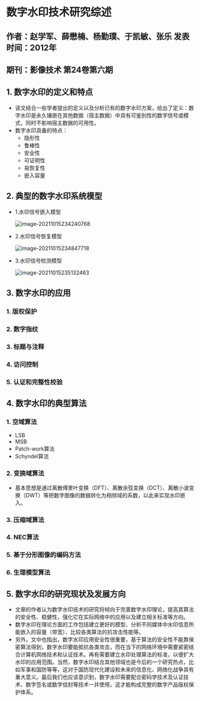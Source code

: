 # 数字水印技术研究综述

## 作者：赵学军、薛懋楠、杨勤璞、于凯敏、张乐  发表时间：2012年

## 期刊：影像技术  第24卷第六期

## 1. 数字水印的定义和特点

* 该文结合一些学者提出的定义以及分析已有的数字水印方案，给出了定义：数字水印是永久镶嵌在其他数据（宿主数据）中具有可鉴别性的数字信号或模式，同时不影响宿主数据的可用性。
* 数字水印具备的特点：
  * 隐形性
  * 鲁棒性
  * 安全性
  * 可证明性
  * 易恢复性
  * 嵌入容量

## 2. 典型的数字水印系统模型

* 1.水印信号嵌入模型

  ![image-20211015234240768](C:\Users\Z\AppData\Roaming\Typora\typora-user-images\image-20211015234240768.png)

* 2.水印信号恢复模型

  ![image-20211015234847718](C:\Users\Z\AppData\Roaming\Typora\typora-user-images\image-20211015234847718.png)

* 3.水印信号检测模型

  ![image-20211015235132463](C:\Users\Z\AppData\Roaming\Typora\typora-user-images\image-20211015235132463.png)

## 3. 数字水印的应用

### 1. 版权保护

### 2. 数字指纹

### 3. 标题与注释

### 4. 访问控制

### 5. 认证和完整性校验

## 4. 数字水印的典型算法

### 1. 空域算法

* LSB
* MSB
* Patch-work算法
* Schyndel算法

### 2. 变换域算法

* 基本思想是通过离散傅里叶变换（DFT）、离散余弦变换（DCT）、离散小波变换（DWT）等把数字图像的数据转化为相频域的系数，以此来实现水印嵌入。

### 3. 压缩域算法

### 4. NEC算法

### 5. 基于分形图像的编码方法

### 6. 生理模型算法

## 5. 数字水印的研究现状及发展方向

* 文章的作者认为数字水印技术的研究将倾向于完善数字水印理论，提高其算法的安全性、稳健性，强化它在实际网络中的应用以及建立相关标准等方向。
* 数字水印在理论方面的工作包括建立更好的模型、分析不同媒体中水印信息所能嵌入的容量（带宽）、比较各类算法的抗攻击性能等。
* 另外，文中也指出，数字水印应用安全性很重要，基于算法的安全性不能靠保密算法得到，数字水印要能抵抗各类攻击，而在当下的网络环境中需要紧密结合计算机网络技术和认证技术。再有需要建立水印处理算法的标准，以便扩大水印的应用范围。当然，数字水印结合其他领域也是今后的一个研究热点，比如军事和国防等等，这对于国防现代化建设和未来的信息化、网络化战争具有重大意义。最后我们也应该意识到，数字水印需要配合密码学技术及认证技术、数字签名或数字信封等技术一并使用，这才能构成完整的数字产品版权保护体系。

